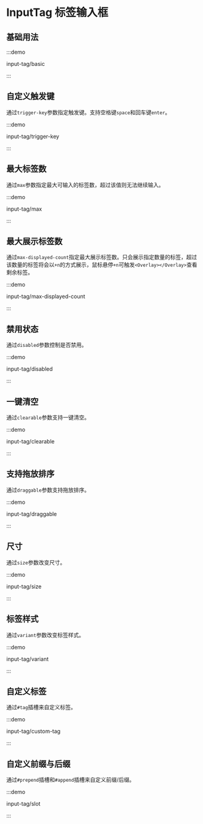 # InputTag 标签输入框

## 基础用法

:::demo

input-tag/basic

:::

## 自定义触发键

通过`trigger-key`参数指定触发键。支持空格键`space`和回车键`enter`。

:::demo

input-tag/trigger-key

:::

## 最大标签数

通过`max`参数指定最大可输入的标签数，超过该值则无法继续输入。

:::demo

input-tag/max

:::

## 最大展示标签数

通过`max-displayed-count`指定最大展示标签数。只会展示指定数量的标签，超过该数量的标签将会以`+n`的方式展示，鼠标悬停`+n`可触发`<Overlay></Overlay>`查看剩余标签。

:::demo

input-tag/max-displayed-count

:::

## 禁用状态

通过`disabled`参数控制是否禁用。

:::demo

input-tag/disabled

:::

## 一键清空

通过`clearable`参数支持一键清空。

:::demo

input-tag/clearable

:::

## 支持拖放排序

通过`draggable`参数支持拖放排序。

:::demo

input-tag/draggable

:::

## 尺寸

通过`size`参数改变尺寸。

:::demo

input-tag/size

:::

## 标签样式

通过`variant`参数改变标签样式。

:::demo

input-tag/variant

:::

## 自定义标签

通过`#tag`插槽来自定义标签。

:::demo

input-tag/custom-tag

:::

## 自定义前缀与后缀

通过`#prepend`插槽和`#append`插槽来自定义前缀/后缀。

:::demo

input-tag/slot

:::
